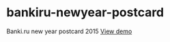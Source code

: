 # bankiru-newyear-postcard
Banki.ru new year postcard 2015
[View demo](http://chuve.github.io/bankiru-newyear-postcard/)
